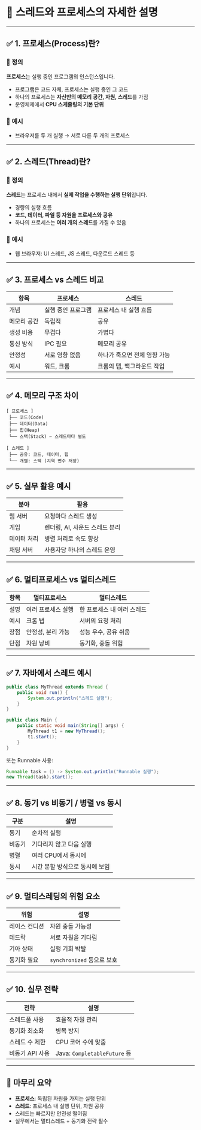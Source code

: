 
# 📘 스레드와 프로세스의 자세한 설명

---

## ✅ 1. 프로세스(Process)란?

### 🔹 정의
**프로세스**는 실행 중인 프로그램의 인스턴스입니다.

- 프로그램은 코드 자체, 프로세스는 실행 중인 그 코드
- 하나의 프로세스는 **자신만의 메모리 공간, 자원, 스레드**를 가짐
- 운영체제에서 **CPU 스케줄링의 기본 단위**

### 🔹 예시
- 브라우저를 두 개 실행 → 서로 다른 두 개의 프로세스

---

## ✅ 2. 스레드(Thread)란?

### 🔹 정의
**스레드**는 프로세스 내에서 **실제 작업을 수행하는 실행 단위**입니다.

- 경량의 실행 흐름
- **코드, 데이터, 파일 등 자원을 프로세스와 공유**
- 하나의 프로세스는 **여러 개의 스레드**를 가질 수 있음

### 🔹 예시
- 웹 브라우저: UI 스레드, JS 스레드, 다운로드 스레드 등

---

## ✅ 3. 프로세스 vs 스레드 비교

| 항목 | 프로세스 | 스레드 |
|------|----------|--------|
| 개념 | 실행 중인 프로그램 | 프로세스 내 실행 흐름 |
| 메모리 공간 | 독립적 | 공유 |
| 생성 비용 | 무겁다 | 가볍다 |
| 통신 방식 | IPC 필요 | 메모리 공유 |
| 안정성 | 서로 영향 없음 | 하나가 죽으면 전체 영향 가능 |
| 예시 | 워드, 크롬 | 크롬의 탭, 백그라운드 작업 |

---

## ✅ 4. 메모리 구조 차이

```
[ 프로세스 ]
 ├── 코드(Code)
 ├── 데이터(Data)
 ├── 힙(Heap)
 └── 스택(Stack) ← 스레드마다 별도

[ 스레드 ]
 ├── 공유: 코드, 데이터, 힙
 └── 개별: 스택 (지역 변수 저장)
```

---

## ✅ 5. 실무 활용 예시

| 분야 | 활용 |
|------|------|
| 웹 서버 | 요청마다 스레드 생성 |
| 게임 | 렌더링, AI, 사운드 스레드 분리 |
| 데이터 처리 | 병렬 처리로 속도 향상 |
| 채팅 서버 | 사용자당 하나의 스레드 운영 |

---

## ✅ 6. 멀티프로세스 vs 멀티스레드

| 항목 | 멀티프로세스 | 멀티스레드 |
|------|---------------|-------------|
| 설명 | 여러 프로세스 실행 | 한 프로세스 내 여러 스레드 |
| 예시 | 크롬 탭 | 서버의 요청 처리 |
| 장점 | 안정성, 분리 가능 | 성능 우수, 공유 쉬움 |
| 단점 | 자원 낭비 | 동기화, 충돌 위험 |

---

## ✅ 7. 자바에서 스레드 예시

```java
public class MyThread extends Thread {
    public void run() {
        System.out.println("스레드 실행");
    }
}

public class Main {
    public static void main(String[] args) {
        MyThread t1 = new MyThread();
        t1.start();
    }
}
```

또는 Runnable 사용:

```java
Runnable task = () -> System.out.println("Runnable 실행");
new Thread(task).start();
```

---

## ✅ 8. 동기 vs 비동기 / 병렬 vs 동시

| 구분 | 설명 |
|------|------|
| 동기 | 순차적 실행 |
| 비동기 | 기다리지 않고 다음 실행 |
| 병렬 | 여러 CPU에서 동시에 |
| 동시 | 시간 분할 방식으로 동시에 보임 |

---

## ✅ 9. 멀티스레딩의 위험 요소

| 위험 | 설명 |
|------|------|
| 레이스 컨디션 | 자원 충돌 가능성 |
| 데드락 | 서로 자원을 기다림 |
| 기아 상태 | 실행 기회 박탈 |
| 동기화 필요 | `synchronized` 등으로 보호 |

---

## ✅ 10. 실무 전략

| 전략 | 설명 |
|------|------|
| 스레드풀 사용 | 효율적 자원 관리 |
| 동기화 최소화 | 병목 방지 |
| 스레드 수 제한 | CPU 코어 수에 맞춤 |
| 비동기 API 사용 | Java: `CompletableFuture` 등 |

---

## 🎯 마무리 요약

- **프로세스**: 독립된 자원을 가지는 실행 단위
- **스레드**: 프로세스 내 실행 단위, 자원 공유
- 스레드는 빠르지만 안전성 떨어짐
- 실무에서는 멀티스레드 + 동기화 전략 필수
